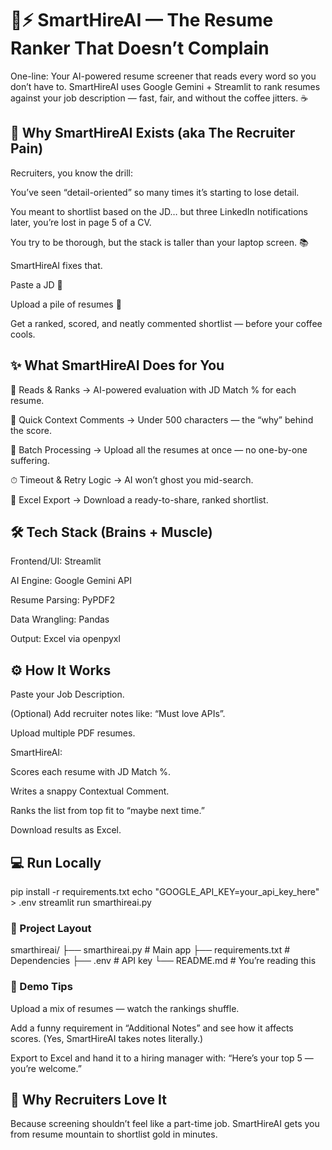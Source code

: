 # 📄⚡ SmartHireAI — The Resume Ranker That Doesn’t Complain

One-line: Your AI-powered resume screener that reads every word so you don’t have to.
SmartHireAI uses Google Gemini + Streamlit to rank resumes against your job description — fast, fair, and without the coffee jitters. ☕

## 💼 Why SmartHireAI Exists (aka The Recruiter Pain)

Recruiters, you know the drill:

You’ve seen “detail-oriented” so many times it’s starting to lose detail.

You meant to shortlist based on the JD… but three LinkedIn notifications later, you’re lost in page 5 of a CV.

You try to be thorough, but the stack is taller than your laptop screen. 📚

SmartHireAI fixes that.

Paste a JD 📝

Upload a pile of resumes 📂

Get a ranked, scored, and neatly commented shortlist — before your coffee cools.

## ✨ What SmartHireAI Does for You

🧠 Reads & Ranks → AI-powered evaluation with JD Match % for each resume.

💬 Quick Context Comments → Under 500 characters — the “why” behind the score.

📄 Batch Processing → Upload all the resumes at once — no one-by-one suffering.

⏱ Timeout & Retry Logic → AI won’t ghost you mid-search.

💾 Excel Export → Download a ready-to-share, ranked shortlist.

## 🛠 Tech Stack (Brains + Muscle)

Frontend/UI: Streamlit

AI Engine: Google Gemini API

Resume Parsing: PyPDF2

Data Wrangling: Pandas

Output: Excel via openpyxl

## ⚙️ How It Works

Paste your Job Description.

(Optional) Add recruiter notes like: “Must love APIs”.

Upload multiple PDF resumes.

SmartHireAI:

Scores each resume with JD Match %.

Writes a snappy Contextual Comment.

Ranks the list from top fit to “maybe next time.”

Download results as Excel.

## 💻 Run Locally
pip install -r requirements.txt
echo "GOOGLE_API_KEY=your_api_key_here" > .env
streamlit run smarthireai.py

### 📂 Project Layout
smarthireai/
├── smarthireai.py          # Main app
├── requirements.txt        # Dependencies
├── .env                    # API key
└── README.md               # You’re reading this

### 🎯 Demo Tips

Upload a mix of resumes — watch the rankings shuffle.

Add a funny requirement in “Additional Notes” and see how it affects scores. (Yes, SmartHireAI takes notes literally.)

Export to Excel and hand it to a hiring manager with: “Here’s your top 5 — you’re welcome.”

## 🫶 Why Recruiters Love It

Because screening shouldn’t feel like a part-time job.
SmartHireAI gets you from resume mountain to shortlist gold in minutes.
